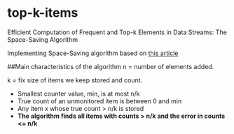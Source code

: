 # top-k-items
Efficient Computation of Frequent and Top-k Elements in Data Streams: The Space-Saving Algorithm 

Implementing Space-Saving algorithm based on [this article](http://www.cse.ust.hk/~raywong/comp5331/References/EfficientComputationOfFrequentAndTop-kElementsInDataStreams.pdf)

##Main characteristics of the algorithm
n = number of elements added. 

k = fix size of items we keep stored and count.

* Smallest counter value, min, is at most n/k
* True count of an unmonitored item is between 0 and min
* Any item x whose true count > n/k is stored
* **The algorithm finds all items with counts > n/k and the error in counts <= n/k**
